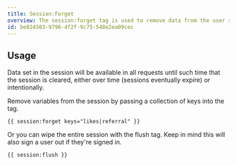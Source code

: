 ```yaml
---
title: Session:Forget
overview: The session:forget tag is used to remove data from the user session.
id: be024503-9796-4f2f-9c75-548e2ea09cec
---
```

## Usage

Data set in the session will be available in all requests until such time that the session is cleared, either over time (sessions eventually expire) or intentionally.

Remove variables from the session by passing a collection of keys into the tag.
```
{{ session:forget keys="likes|referral" }}
```

Or you can wipe the entire session with the flush tag. Keep in mind this will also sign a user out if they're signed in.

```
{{ session:flush }}
```
